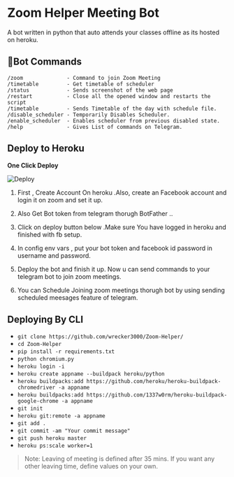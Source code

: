 # Zoom Helper Meeting Bot
A bot written in python that auto attends your classes offline as its hosted on heroku.

## 🚨Bot Commands

    /zoom              - Command to join Zoom Meeting
    /timetable         - Get timetable of scheduler
    /status            - Sends screenshot of the web page
    /restart           - Close all the opened window and restarts the script
    /timetable         - Sends Timetable of the day with schedule file.
    /disable_scheduler - Temporarily Disables Scheduler.
    /enable_scheduler  - Enables scheduler from previous disabled state.
    /help              - Gives List of commands on Telegram.

## Deploy to Heroku
**One Click Deploy**

<a x="https://heroku.com/deploy?template=">
  <img src="https://www.herokucdn.com/deploy/button.svg" alt="Deploy">
</a>


1. First , Create Account On heroku .Also, create an Facebook account and login it on zoom and set it up.

2. Also Get Bot token from telegram thorugh BotFather ..

3. Click on deploy button below .Make sure You have logged in heroku and finished with fb setup.

4. In config env vars , put your bot token and facebook id password in username and password.

5. Deploy the bot and finish it up. Now u can send commands to your telegram bot to join zoom meetings.

6. You can Schedule Joining zoom meetings thorugh bot by using sending scheduled meesages feature of telegram.

## Deploying By CLI

* `git clone https://github.com/wrecker3000/Zoom-Helper/`
 * `cd Zoom-Helper`
 * `pip install -r requirements.txt`
 * `python chromium.py`
 * `heroku login -i`
 * `heroku create appname --buildpack heroku/python`
 * `heroku buildpacks:add https://github.com/heroku/heroku-buildpack-chromedriver -a appname`
 *  `heroku buildpacks:add https://github.com/1337w0rm/heroku-buildpack-google-chrome -a appname`
 * `git init`
 * `heroku git:remote -a appname`
 * `git add .`
 * `git commit -am "Your commit message"`
 * `git push heroku master`
 * `heroku ps:scale worker=1`


>Note: Leaving of meeting is defined after 35 mins. If you want any other leaving time, define values on your own.


